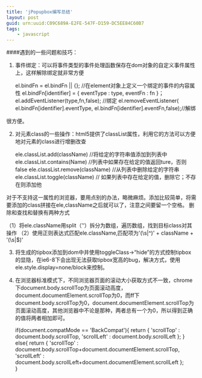 ```yaml
---
title: 'jPopupbox编写总结'
layout: post
guid: urn:uuid:C09C689A-E2FE-547F-D159-DC5EE84C60B7
tags:
    - javascript
---
```

####遇到的一些问题和技巧： 

 1. 事件绑定：可以将事件类型的事件处理函数保存在dom对象的自定义事件属性上，这样解除绑定就非常方便

    el.bindFn = el.bindFn || {};    //在element对象上定义一个绑定的事件的内容属性
        el.bindFn[identifier] = {
            eventType : type,
            eventFn : fn
        }；                                  
    el.addEventListener(type,fn,false);    //绑定
    el.removeEventListener( el.bindFn[identifier].eventType, el.bindFn[identifier].eventFn,false);//解绑

很方便。

 2. 对元素class的一些操作：html5提供了classList属性，利用它的方法可以方便地对元素的class进行增删改查

    ele.classList.add(className)       //将给定的字符串值添加到列表中
    ele.classList.contains(Name)       //列表中如果存在给定的值返回ture，否则false
    ele.classList.remove(className) //从列表中删除给定的字符串
    ele.classList.toggle(className)  // 如果列表中存在给定的值，删除它；不存在则添加他

对于不支持这一属性的浏览器，要用点别的办法，略微麻烦。添加比较简单，将需要添加的class拼接在ele,className之后就可以了，注意之间要留一个空格。
删除和查找和替换有两种方式

（1）将ele.className用split（’‘）拆分为数组，遍历数组，找到目标class对其操作
（2）使用正则表达式匹配ele.className,匹配项为'(\\s|^)' + className + '(\\s|$)'

 3. 将生成的tipbox添加到dom中并使用toggleClass->“hide”的方式控制tipbox的显隐，在ie6-8下会出现无法获取tipbox宽高的bug，解决方式，使用ele.style.display=none/block来控制。
 4. 在浏览器标准模式下，不同浏览器页面的滚动大小获取方式不一致，chrome下document.body.scrollTop为页面滚动高度，document.documentElement.scrollTop为0，而ff下document.body.scrollTop为0，document.documentElement.scrollTop为页面滚动高度，其他浏览器中不论是那种，两者总有一个为0，所以得到正确的值将两者相加即可。

    if(document.compatMode == 'BackCompat'){
            return {
            'scrollTop' : document.body.scrollTop,
            'scrollLeft' : document.body.scrollLeft
            };
    }
    else{
        return {
        'scrollTop' : document.body.scrollTop+document.documentElement.scrollTop,
        'scrollLeft' : document.body.scrollLeft+document.documentElement.scrollLeft
        };           
    }
